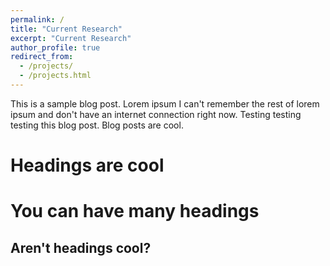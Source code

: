```yaml
---
permalink: /
title: "Current Research"
excerpt: "Current Research"
author_profile: true
redirect_from: 
  - /projects/
  - /projects.html
---
```


This is a sample blog post. Lorem ipsum I can't remember the rest of lorem ipsum and don't have an internet connection right now. Testing testing testing this blog post. Blog posts are cool.

Headings are cool
======

You can have many headings
======

Aren't headings cool?
------